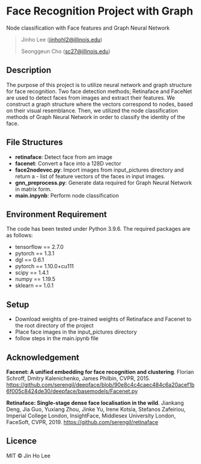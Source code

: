 # Face Recognition Project with Graph
Node classification with Face features and Graph Neural Network
> Jinho Lee (jinhohl2@illinois.edu)
>
> Seonggeun Cho (sc27@illinois.edu)

## Description
The purpose of this project is to utilize neural network and graph structure for face recognition. 
Two face detection methods; Retinaface and FaceNet are used to detect faces from images and extract their features.
We construct a graph structure where the vectors correspond to nodes, based on their visual resemblance.
Then, we utilized the node classification methods of Graph Neural Network in order to classify the identity of the face.

## File Structures
- **retinaface**: Detect face from am image
- **facenet**: Convert a face into a 128D vector
- **face2nodevec.py**: Import images from input_pictures directory and return a - list of feature vectors of the faces in input images. 
- **gnn_preprocess.py**: Generate data required for Graph Neural Network in matrix form.
- **main.inpynb**: Perform node classification 

## Environment Requirement
The code has been tested under Python 3.9.6. The required packages are as follows:

* tensorflow == 2.7.0
* pytorch == 1.3.1
* dgl == 0.6.1
* pytorch == 1.10.0+cu111
* scipy == 1.4.1
* numpy == 1.19.5
* sklearn == 1.0.1

## Setup
- Download weights of pre-trained weights of Retinaface and Facenet to the root directory of the project
- Place face images in the input_pictures directory
- follow steps in the main.ipynb file

## Acknowledgement

**Facenet: A unified embedding for face recognition and clustering**. Florian Schroff, Dmitry Kalenichenko, James Philbin, CVPR, 2015.
https://github.com/serengil/deepface/blob/90e8c4c4caec484c6a20acef1b6f005c8424de30/deepface/basemodels/Facenet.py

**Retinaface: Single-stage dense face localisation in the wild**. Jiankang Deng, Jia Guo, Yuxiang Zhou, Jinke Yu, Irene Kotsia, Stefanos Zafeiriou, Imperial College London, InsightFace, Middlesex University London, FaceSoft, CVPR, 2019.
https://github.com/serengil/retinaface

## Licence
MIT © Jin Ho Lee
